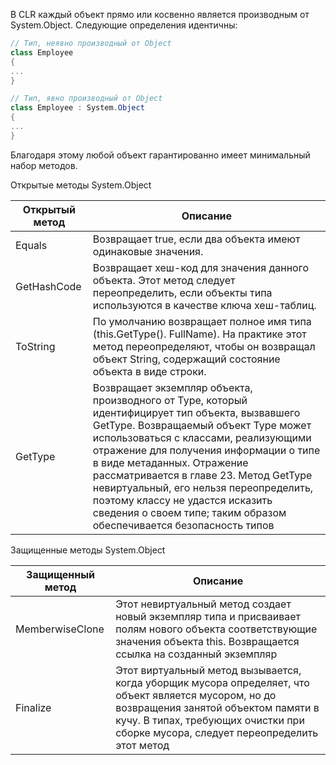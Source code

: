 В CLR каждый объект прямо или косвенно является производным от System.Object.
Следующие определения идентичны:
```csharp
// Тип, неявно производный от Object 
class Employee 
{ 
... 
}  

// Тип, явно производный от Object 
class Employee : System.Object 
{ 
... 
}
```

Благодаря этому любой объект гарантированно имеет минимальный набор методов.

Открытые методы System.Object

| Открытый метод | Описание                                                                                                                                                                                                                                                                                                                                                                                                                                                |
| -------------- | ------------------------------------------------------------------------------------------------------------------------------------------------------------------------------------------------------------------------------------------------------------------------------------------------------------------------------------------------------------------------------------------------------------------------------------------------------- |
| Equals         | Возвращает true, если два объекта имеют одинаковые значения.                                                                                                                                                                                                                                                                                                                                                                                            |
| GetHashCode    | Возвращает хеш-код для значения данного объекта. Этот метод следует переопределить, если объекты типа используются в качестве ключа хеш-таблиц.                                                                                                                                                                                                                                                                                                         |
| ToString       | По умолчанию возвращает полное имя типа (this.GetType(). FullName). На практике этот метод переопределяют, чтобы он возвращал объект String, содержащий состояние объекта в виде строки.                                                                                                                                                                                                                                                                |
| GetType        | Возвращает экземпляр объекта, производного от Type, который идентифицирует тип объекта, вызвавшего GetType. Возвращаемый объект Type может использоваться с классами, реализующими отражение для получения информации о типе в виде метаданных. Отражение рассматривается в главе 23. Метод GetType невиртуальный, его нельзя переопределить, поэтому классу не удастся исказить сведения о своем типе; таким образом обеспечивается безопасность типов |

Защищенные методы System.Object

| Защищенный метод | Описание                                                                                                                                                                                                                           |
| ---------------- | ---------------------------------------------------------------------------------------------------------------------------------------------------------------------------------------------------------------------------------- |
| MemberwiseClone  | Этот невиртуальный метод создает новый экземпляр типа и присваивает полям нового объекта соответствующие значения объекта this. Возвращается ссылка на созданный экземпляр                                                         |
| Finalize         | Этот виртуальный метод вызывается, когда уборщик мусора определяет, что объект является мусором, но до возвращения занятой объектом памяти в кучу. В типах, требующих очистки при сборке мусора, следует переопределить этот метод |




